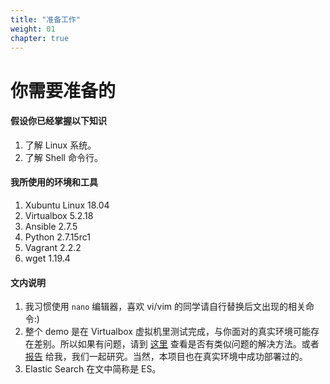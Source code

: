 ```yaml
---
title: "准备工作"
weight: 01
chapter: true
---
```


# 你需要准备的

#### 假设你已经掌握以下知识

1. 了解 Linux 系统。
2. 了解 Shell 命令行。

#### 我所使用的环境和工具

1. Xubuntu Linux 18.04
2. Virtualbox 5.2.18
3. Ansible 2.7.5
4. Python 2.7.15rc1
5. Vagrant 2.2.2
6. wget 1.19.4

#### 文内说明

1. 我习惯使用 `nano` 编辑器，喜欢 vi/vim 的同学请自行替换后文出现的相关命令:)
2. 整个 demo 是在 Virtualbox 虚拟机里测试完成，与你面对的真实环境可能存在差别。所以如果有问题，请到 [这里](https://gitee.com/bottlelee/ansible-elk-deploy/issues) 查看是否有类似问题的解决方法。或者 [报告](https://gitee.com/bottlelee/ansible-elk-deploy/issues/new) 给我，我们一起研究。当然，本项目也在真实环境中成功部署过的。
3. Elastic Search 在文中简称是 ES。
